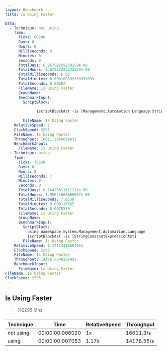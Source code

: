 ```yaml
---
layout: Benchmark
title: Is Using Faster

Data: 
  - Technique: not using
    Time: 
      Ticks: 60200
      Days: 0
      Hours: 0
      Milliseconds: 6
      Minutes: 0
      Seconds: 0
      TotalDays: 6.96759259259259e-08
      TotalHours: 1.67222222222222e-06
      TotalMilliseconds: 6.02
      TotalMinutes: 0.000100333333333333
      TotalSeconds: 0.00602
      FileName: Is Using Faster
      GroupName: 
      BenchmarkInput: 
        ScriptBlock: |
          
              $scriptBlockAst -is [Management.Automation.Language.StringConstantExpressionAst]
          
        FileName: Is Using Faster
    RelativeSpeed: 1
    ClockSpeed: 2295
    FileName: Is Using Faster
    Throughput: 16611.2956810631
    BenchmarkInput: 
      FileName: Is Using Faster
  - Technique: using
    Time: 
      Ticks: 70539
      Days: 0
      Hours: 0
      Milliseconds: 7
      Minutes: 0
      Seconds: 0
      TotalDays: 8.16423611111111e-08
      TotalHours: 1.95941666666667e-06
      TotalMilliseconds: 7.0539
      TotalMinutes: 0.000117565
      TotalSeconds: 0.0070539
      FileName: Is Using Faster
      GroupName: 
      BenchmarkInput: 
        ScriptBlock: |
          using namespace System.Management.Automation.Language
          $scriptBlockAst -is [StringConstantExpressionAst]
        FileName: Is Using Faster
    RelativeSpeed: 1.17174418604651
    ClockSpeed: 2295
    FileName: Is Using Faster
    Throughput: 14176.5548136492
    BenchmarkInput: 
      FileName: Is Using Faster
FileName: Is Using Faster
ClockSpeed: 2295
---
```

Is Using Faster
---------------
> @2295 Mhz


### 


|Technique|Time           |RelativeSpeed|Throughput|
|---------|---------------|-------------|----------|
|not using|00:00:00.006020|1x           |16611.3/s |
|using    |00:00:00.007053|1.17x        |14176.55/s|
